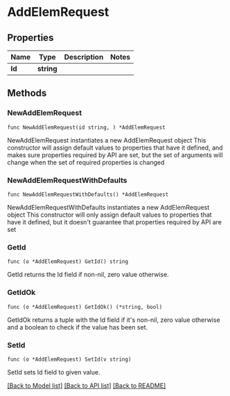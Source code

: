# AddElemRequest

## Properties

Name | Type | Description | Notes
------------ | ------------- | ------------- | -------------
**Id** | **string** |  | 

## Methods

### NewAddElemRequest

`func NewAddElemRequest(id string, ) *AddElemRequest`

NewAddElemRequest instantiates a new AddElemRequest object
This constructor will assign default values to properties that have it defined,
and makes sure properties required by API are set, but the set of arguments
will change when the set of required properties is changed

### NewAddElemRequestWithDefaults

`func NewAddElemRequestWithDefaults() *AddElemRequest`

NewAddElemRequestWithDefaults instantiates a new AddElemRequest object
This constructor will only assign default values to properties that have it defined,
but it doesn't guarantee that properties required by API are set

### GetId

`func (o *AddElemRequest) GetId() string`

GetId returns the Id field if non-nil, zero value otherwise.

### GetIdOk

`func (o *AddElemRequest) GetIdOk() (*string, bool)`

GetIdOk returns a tuple with the Id field if it's non-nil, zero value otherwise
and a boolean to check if the value has been set.

### SetId

`func (o *AddElemRequest) SetId(v string)`

SetId sets Id field to given value.



[[Back to Model list]](../README.md#documentation-for-models) [[Back to API list]](../README.md#documentation-for-api-endpoints) [[Back to README]](../README.md)


